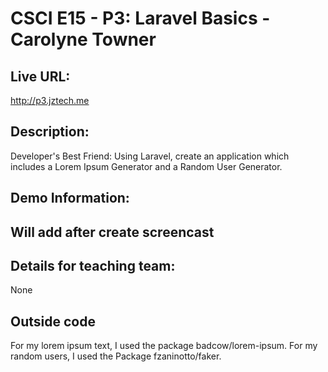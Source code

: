 # CSCI E15 - P3: Laravel Basics - Carolyne Towner

## Live URL:
<http://p3.jztech.me>

## Description:
Developer's Best Friend: Using Laravel, create an application which includes a Lorem Ipsum Generator and a Random User Generator.

## Demo Information:
## Will add after create screencast

## Details for teaching team:
None


## Outside code
For my lorem ipsum text, I used the package badcow/lorem-ipsum.
For my random users, I used the Package fzaninotto/faker.






